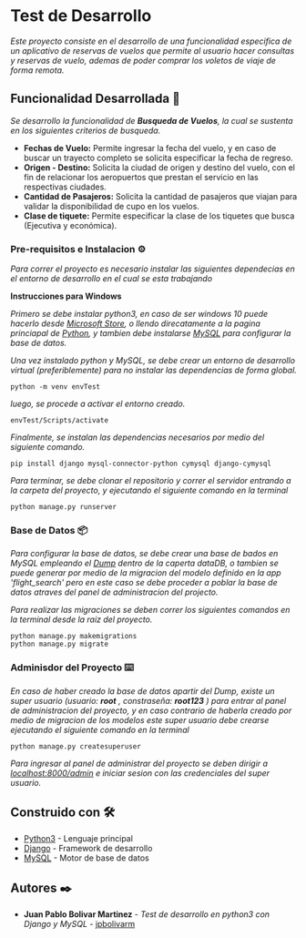 # Test de Desarrollo

_Este proyecto consiste en el desarrollo de una funcionalidad especifica de un aplicativo de reservas de vuelos que permite al usuario hacer consultas y reservas de vuelo, ademas de poder comprar los voletos de viaje de forma remota._

## Funcionalidad Desarrollada 🚀

_Se desarrollo la funcionalidad de **Busqueda de Vuelos**, la cual se sustenta en los siguientes criterios de busqueda._

* **Fechas de Vuelo:** Permite ingresar la fecha del vuelo, y en caso de buscar un trayecto completo se solicita especificar la fecha de regreso.
* **Origen - Destino:** Solicita la ciudad de origen y destino del vuelo, con el fin de relacionar los aeropuertos que prestan el servicio en las respectivas ciudades.
* **Cantidad de Pasajeros:** Solicita la cantidad de pasajeros que viajan para validar la disponibilidad de cupo en los vuelos.
* **Clase de tiquete:** Permite especificar la clase de los tiquetes que busca (Ejecutiva y económica).

### Pre-requisitos e Instalacion ⚙️

_Para correr el proyecto es necesario instalar las siguientes dependecias en el entorno de desarrollo en el cual se esta trabajando_

**Instrucciones para Windows**

_Primero se debe instalar python3, en caso de ser windows 10 puede hacerlo desde [Microsoft Store](https://www.microsoft.com/en-us/p/python-37/9nj46sx7x90p?activetab=pivot:overviewtab), o llendo direcatamente a la pagina princiapal de [Python](https://www.python.org/downloads/), y tambien debe instalarse [MySQL](https://www.mysql.com/downloads/) para configurar la base de datos._

_Una vez instalado python y MySQL, se debe crear un entorno de desarrollo virtual (preferiblemente) para no instalar las dependencias de forma global._

```
python -m venv envTest
```

_luego, se procede a activar el entorno creado._

```
envTest/Scripts/activate
```

_Finalmente, se instalan las dependencias necesarios por medio del siguiente comando._

```
pip install django mysql-connector-python cymysql django-cymysql
```

_Para terminar, se debe clonar el repositorio y correr el servidor entrando a la carpeta del proyecto, y ejecutando el siguiente comando en la terminal_

```
python manage.py runserver
```

### Base de Datos 📦

_Para configurar la base de datos, se debe crear una base de bados en MySQL empleando el [Dump](https://github.com/JPBolivar/development_test/tree/master/dataDB) dentro de la caperta dataDB, o tambien se puede generar por medio de la migracion del modelo definido en la app 'flight_search' pero en este caso se debe proceder a poblar la base de datos atraves del panel de administracion del projecto._

_Para realizar las migraciones se deben correr los siguientes comandos en la terminal desde la raiz del proyecto._

```
python manage.py makemigrations
python manage.py migrate
```

### Adminisdor del Proyecto ⌨️

_En caso de haber creado la base de datos apartir del Dump, existe un super usuario (usuario: **root** , constraseña: **root123** ) para entrar al panel de administracion del proyecto, y en caso contrario de haberla creado por medio de migracion de los modelos este super usuario debe crearse ejecutando el siguiente comando en la terminal_

```
python manage.py createsuperuser
```

_Para ingresar al panel de administrar del proyecto se deben dirigir a [localhost:8000/admin](http://localhost:8000/admin) e iniciar sesion con las credenciales del super usuario._

## Construido con 🛠️

* [Python3](https://docs.python.org/3/) - Lenguaje principal
* [Django](https://docs.djangoproject.com/en/2.2/) - Framework de desarrollo
* [MySQL](https://dev.mysql.com/doc/) - Motor de base de datos

## Autores ✒️

* **Juan Pablo Bolivar Martinez** - *Test de desarrollo en python3 con Django y MySQL* - [jpbolivarm](https://github.com/JPBolivar)
